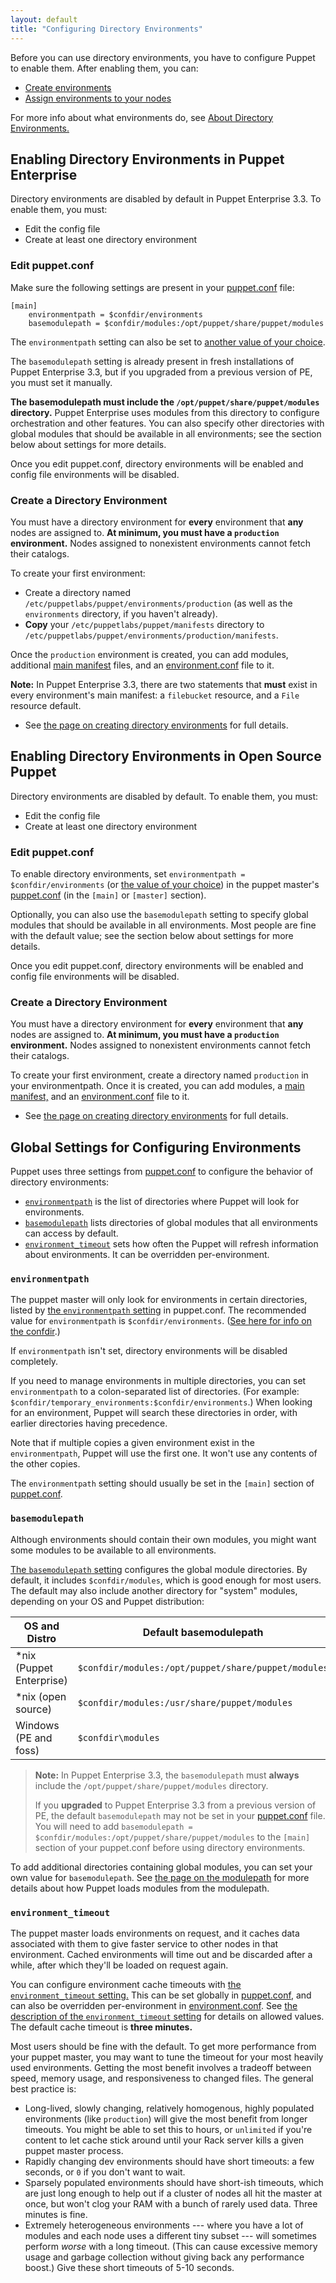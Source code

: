 ```yaml
---
layout: default
title: "Configuring Directory Environments"
---
```


[manifest_dir]: ./dirs_manifest.html
[environmentpath]: /references/3.6.latest/configuration.html#environmentpath
[confdir]: ./dirs_confdir.html
[puppet.conf]: ./config_file_main.html
[modulepath]: ./dirs_modulepath.html
[basemodulepath]: /references/3.6.latest/configuration.html#basemodulepath
[environment.conf]: ./config_file_environment.html
[environment_timeout]: /references/3.6.latest/configuration.html#environmenttimeout
[create_environment]: ./environments_creating.html
[about]: ./environments.html
[assign]: ./environments_assigning.html

Before you can use directory environments, you have to configure Puppet to enable them. After enabling them, you can:

* [Create environments][create_environment]
* [Assign environments to your nodes][assign]

For more info about what environments do, see [About Directory Environments.][about]

Enabling Directory Environments in Puppet Enterprise
-----

Directory environments are disabled by default in Puppet Enterprise 3.3. To enable them, you must:

* Edit the config file
* Create at least one directory environment

### Edit puppet.conf

Make sure the following settings are present in your [puppet.conf][] file:

    [main]
        environmentpath = $confdir/environments
        basemodulepath = $confdir/modules:/opt/puppet/share/puppet/modules

The `environmentpath` setting can also be set to [another value of your choice][inpage_environmentpath].

The `basemodulepath` setting is already present in fresh installations of Puppet Enterprise 3.3, but if you upgraded from a previous version of PE, you must set it manually.

**The basemodulepath must include the `/opt/puppet/share/puppet/modules` directory.** Puppet Enterprise uses modules from this directory to configure orchestration and other features. You can also specify other directories with global modules that should be available in all environments; see the section below about settings for more details.

Once you edit puppet.conf, directory environments will be enabled and config file environments will be disabled.

### Create a Directory Environment

You must have a directory environment for **every** environment that **any** nodes are assigned to. **At minimum, you must have a `production` environment.** Nodes assigned to nonexistent environments cannot fetch their catalogs.

To create your first environment:

* Create a directory named `/etc/puppetlabs/puppet/environments/production` (as well as the `environments` directory, if you haven't already).
* **Copy** your `/etc/puppetlabs/puppet/manifests` directory to `/etc/puppetlabs/puppet/environments/production/manifests`.

Once the `production` environment is created, you can add modules, additional [main manifest][manifest_dir] files, and an [environment.conf][] file to it.

**Note:** In Puppet Enterprise 3.3, there are two statements that **must** exist in every environment's main manifest: a `filebucket` resource, and a `File` resource default.

* See [the page on creating directory environments][create_environment] for full details.

Enabling Directory Environments in Open Source Puppet
-----

Directory environments are disabled by default. To enable them, you must:

* Edit the config file
* Create at least one directory environment

### Edit puppet.conf

To enable directory environments, set `environmentpath = $confdir/environments` (or [the value of your choice][inpage_environmentpath]) in the puppet master's [puppet.conf][] (in the `[main]` or `[master]` section).

Optionally, you can also use the `basemodulepath` setting to specify global modules that should be available in all environments. Most people are fine with the default value; see the section below about settings for more details.

Once you edit puppet.conf, directory environments will be enabled and config file environments will be disabled.

### Create a Directory Environment

You must have a directory environment for **every** environment that **any** nodes are assigned to. **At minimum, you must have a `production` environment.** Nodes assigned to nonexistent environments cannot fetch their catalogs.

To create your first environment, create a directory named `production` in your environmentpath. Once it is created, you can add modules, a [main manifest,][manifest_dir] and an [environment.conf][] file to it.

* See [the page on creating directory environments][create_environment] for full details.



Global Settings for Configuring Environments
-----

Puppet uses three settings from [puppet.conf][] to configure the behavior of directory environments:

* [`environmentpath`][environmentpath] is the list of directories where Puppet will look for environments.
* [`basemodulepath`][basemodulepath] lists directories of global modules that all environments can access by default.
* [`environment_timeout`][environment_timeout] sets how often the Puppet will refresh information about environments. It can be overridden per-environment.

### `environmentpath`

[inpage_environmentpath]: #about-environmentpath

The puppet master will only look for environments in certain directories, listed by [the `environmentpath` setting][environmentpath] in puppet.conf. The recommended value for `environmentpath` is `$confdir/environments`. ([See here for info on the confdir][confdir].)

If `environmentpath` isn't set, directory environments will be disabled completely.

If you need to manage environments in multiple directories, you can set `environmentpath` to a colon-separated list of directories. (For example: `$confdir/temporary_environments:$confdir/environments`.) When looking for an environment, Puppet will search these directories in order, with earlier directories having precedence.

Note that if multiple copies a given environment exist in the `environmentpath`, Puppet will use the first one. It won't use any contents of the other copies.

The `environmentpath` setting should usually be set in the `[main]` section of [puppet.conf][].

### `basemodulepath`

Although environments should contain their own modules, you might want some modules to be available to all environments.

[The `basemodulepath` setting][basemodulepath] configures the global module directories. By default, it includes `$confdir/modules`, which is good enough for most users. The default may also include another directory for "system" modules, depending on your OS and Puppet distribution:

OS and Distro             | Default basemodulepath
--------------------------|----------------------------------------------------
\*nix (Puppet Enterprise) | `$confdir/modules:/opt/puppet/share/puppet/modules`
\*nix (open source)       | `$confdir/modules:/usr/share/puppet/modules`
Windows (PE and foss)     | `$confdir\modules`

> **Note:** In Puppet Enterprise 3.3, the `basemodulepath` must **always** include the `/opt/puppet/share/puppet/modules` directory.
>
> If you **upgraded** to Puppet Enterprise 3.3 from a previous version of PE, the default `basemodulepath` may not be set in your [puppet.conf][] file. You will need to add `basemodulepath = $confdir/modules:/opt/puppet/share/puppet/modules` to the `[main]` section of your puppet.conf before using directory environments.

To add additional directories containing global modules, you can set your own value for `basemodulepath`. See [the page on the modulepath][modulepath] for more details about how Puppet loads modules from the modulepath.



### `environment_timeout`

The puppet master loads environments on request, and it caches data associated with them to give faster service to other nodes in that environment. Cached environments will time out and be discarded after a while, after which they'll be loaded on request again.

You can configure environment cache timeouts with [the `environment_timeout` setting.][environment_timeout] This can be set globally in [puppet.conf][], and can also be overridden per-environment in [environment.conf][]. See [the description of the `environment_timeout` setting][environment_timeout] for details on allowed values. The default cache timeout is **three minutes.**

Most users should be fine with the default. To get more performance from your puppet master, you may want to tune the timeout for your most heavily used environments. Getting the most benefit involves a tradeoff between speed, memory usage, and responsiveness to changed files. The general best practice is:

- Long-lived, slowly changing, relatively homogenous, highly populated environments (like `production`) will give the most benefit from longer timeouts. You might be able to set this to hours, or `unlimited` if you're content to let cache stick around until your Rack server kills a given puppet master process.
- Rapidly changing dev environments should have short timeouts: a few seconds, or `0` if you don't want to wait.
- Sparsely populated environments should have short-ish timeouts, which are just long enough to help out if a cluster of nodes all hit the master at once, but won't clog your RAM with a bunch of rarely used data. Three minutes is fine.
- Extremely heterogeneous environments --- where you have a lot of modules and each node uses a different tiny subset --- will sometimes perform _worse_ with a long timeout. (This can cause excessive memory usage and garbage collection without giving back any performance boost.) Give these short timeouts of 5-10 seconds.
